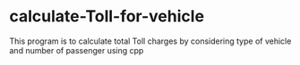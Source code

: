# calculate-Toll-for-vehicle
This program is to calculate total Toll charges by considering type of vehicle and number of passenger using cpp 
